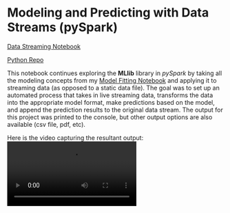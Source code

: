 # Modeling and Predicting with Data Streams (pySpark)

[Data Streaming Notebook](https://bphigg.github.io/python_data/modeling_data_streams.html)

[Python Repo](https://github.com/bphigg/python_data)

This notebook continues exploring the **MLlib** library in *pySpark* by taking all the modeling concepts from my [Model Fitting Notebook](https://bphigg.github.io/python_data/model_fitting_MLlib.html) and applying it to streaming data (as opposed to a static data file).  The goal was to set up an automated process that takes in live streaming data, transforms the data into the appropriate model format, make predictions based on the model, and append the prediction results to the original data stream. The output for this project was printed to the console, but other output options are also available (csv file, pdf, etc).

Here is the video capturing the resultant output:
![](https://github.com/bphigg/python_data/stream_final_bhigginbotham_.mp4)
